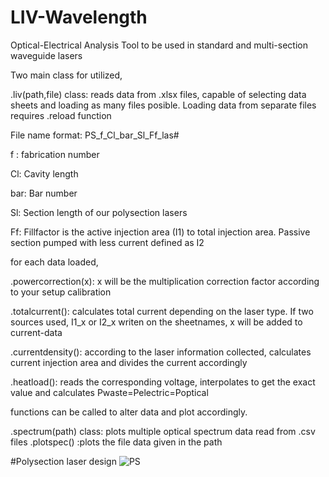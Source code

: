 # LIV-Wavelength
Optical-Electrical Analysis Tool to be used in standard and multi-section waveguide lasers

Two main class for utilized,

.liv(path,file) class: reads data from .xlsx files, capable of selecting data sheets and loading as many files posible.
Loading data from separate files requires .reload function

File name format: PS_f_Cl_bar_Sl_Ff_las#

f : fabrication number

Cl: Cavity length

bar: Bar number

Sl: Section length of our polysection lasers

Ff: Fillfactor is the active injection area (I1) to total injection area. Passive section pumped with less current defined as I2 

for each data loaded,

.powercorrection(x): x will be the multiplication correction factor according to your setup calibration

.totalcurrent(): calculates total current depending on the laser type. If two sources used, I1_x or I2_x writen on the sheetnames, x will be added to current-data

.currentdensity(): according to the laser information collected, calculates current injection area and divides the current accordingly

.heatload(): reads the corresponding voltage, interpolates to get the exact value and calculates Pwaste=Pelectric=Poptical

functions can be called to alter data and plot accordingly.



.spectrum(path) class: plots multiple optical spectrum data read from .csv files
.plotspec() :plots the file data given in the path




#Polysection laser design
![PS](https://user-images.githubusercontent.com/77810345/210326039-528e99ab-db55-4d55-af22-2a6d7a66c6e0.png)


